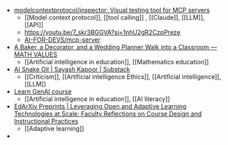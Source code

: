 - [modelcontextprotocol/inspector: Visual testing tool for MCP servers](https://github.com/modelcontextprotocol/inspector)
	- [[Model context protocol]], [[tool calling]] , [[Claude]], [[LLM]], [[API]]
	- https://youtu.be/7_skr3BGGVA?si=1nhU2gR2CzpPreze
	- [AI-FOR-DEVS/mcp-server](https://github.com/AI-FOR-DEVS/mcp-server?tab=readme-ov-file)
- [A Baker, a Decorator, and a Wedding Planner Walk into a Classroom — MATH VALUES](https://www.mathvalues.org/masterblog/a-baker-a-decorator-and-a-wedding-planner-walk-into-a-classroom)
	- [[Artificial intelligence in education]], [[Mathematics education]]
- [AI Snake Oil | Sayash Kapoor | Substack](https://www.aisnakeoil.com/)
	- [[Criticism]], [[Artificial intelligence Ethics]], [[Artificial intelligence]], [[LLM]]
- [Learn GenAI course](https://teachgenai.au.dk/learn-genai/learn-genai-course)
	- [[Artificial intelligence in education]], [[AI literacy]]
- [EdArXiv Preprints | Leveraging Open and Adaptive Learning Technologies at Scale: Faculty Reflections on Course Design and Instructional Practices](https://osf.io/preprints/edarxiv/zp5dr)
	- [[Adaptive learning]]
-